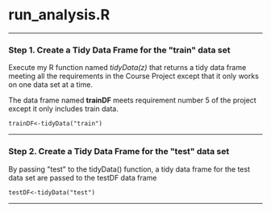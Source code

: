 # run_analysis.R
--------------------------


### Step 1. Create a Tidy Data Frame for the "train" data set

Execute my R function named *tidyData(z)* that returns a tidy data frame meeting all the requirements in the Course Project except that it only works on one data set at a time. 

The data frame named **trainDF** meets requirement number 5 of the project except it only includes train data.
````
trainDF<-tidyData("train")
````
------------------------

### Step 2.  Create a Tidy Data Frame for the "test" data set
By passing "test" to the tidyData() function, a tidy data frame for the test data set are passed to the testDF data frame

```
testDF<-tidyData("test")
```
--------------------------
